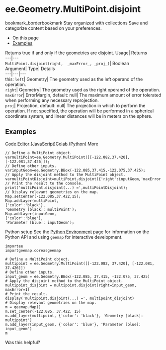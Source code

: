  
#  ee.Geometry.MultiPoint.disjoint 
bookmark_borderbookmark Stay organized with collections  Save and categorize content based on your preferences.
  * On this page
  * [Examples](https://developers.google.com/earth-engine/apidocs/ee-geometry-multipoint-disjoint#examples)


Returns true if and only if the geometries are disjoint. 
Usage| Returns  
---|---  
`MultiPoint.disjoint(right,  _maxError_, _proj_)`| Boolean  
Argument| Type| Details  
---|---|---  
this: `left`| Geometry| The geometry used as the left operand of the operation.  
`right`| Geometry| The geometry used as the right operand of the operation.  
`maxError`| ErrorMargin, default: null| The maximum amount of error tolerated when performing any necessary reprojection.  
`proj`| Projection, default: null| The projection in which to perform the operation. If not specified, the operation will be performed in a spherical coordinate system, and linear distances will be in meters on the sphere.  
## Examples
[Code Editor (JavaScript)](https://developers.google.com/earth-engine/apidocs/ee-geometry-multipoint-disjoint#code-editor-javascript-sample)[Colab (Python)](https://developers.google.com/earth-engine/apidocs/ee-geometry-multipoint-disjoint#colab-python-sample) More
```
// Define a MultiPoint object.
varmultiPoint=ee.Geometry.MultiPoint([[-122.082,37.420],[-122.081,37.426]]);
// Define other inputs.
varinputGeom=ee.Geometry.BBox(-122.085,37.415,-122.075,37.425);
// Apply the disjoint method to the MultiPoint object.
varmultiPointDisjoint=multiPoint.disjoint({'right':inputGeom,'maxError':1});
// Print the result to the console.
print('multiPoint.disjoint(...) =',multiPointDisjoint);
// Display relevant geometries on the map.
Map.setCenter(-122.085,37.422,15);
Map.addLayer(multiPoint,
{'color':'black'},
'Geometry [black]: multiPoint');
Map.addLayer(inputGeom,
{'color':'blue'},
'Parameter [blue]: inputGeom');
```
Python setup
See the [ Python Environment](https://developers.google.com/earth-engine/guides/python_install) page for information on the Python API and using `geemap` for interactive development.
```
importee
importgeemap.coreasgeemap
```
```
# Define a MultiPoint object.
multipoint = ee.Geometry.MultiPoint([[-122.082, 37.420], [-122.081, 37.426]])
# Define other inputs.
input_geom = ee.Geometry.BBox(-122.085, 37.415, -122.075, 37.425)
# Apply the disjoint method to the MultiPoint object.
multipoint_disjoint = multipoint.disjoint(right=input_geom, maxError=1)
# Print the result.
display('multipoint.disjoint(...) =', multipoint_disjoint)
# Display relevant geometries on the map.
m = geemap.Map()
m.set_center(-122.085, 37.422, 15)
m.add_layer(multipoint, {'color': 'black'}, 'Geometry [black]: multipoint')
m.add_layer(input_geom, {'color': 'blue'}, 'Parameter [blue]: input_geom')
m
```

Was this helpful?
